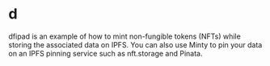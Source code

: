 # d
dfipad is an example of how to mint non-fungible tokens (NFTs) while storing the associated data on IPFS. You can also use Minty to pin your data on an IPFS pinning service such as nft.storage and Pinata.
